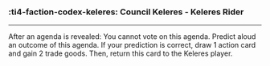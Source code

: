 ### :ti4-faction-codex-keleres: __Council Keleres - Keleres Rider__

---
After an agenda is revealed: You cannot vote on this agenda. Predict aloud an outcome of this agenda. If your prediction is correct, draw 1 action card and gain 2 trade goods. Then, return this card to the Keleres player.